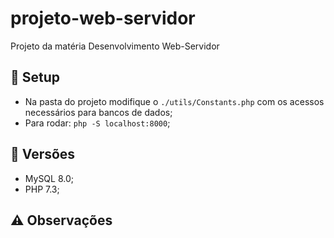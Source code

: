 # projeto-web-servidor

Projeto da matéria Desenvolvimento Web-Servidor

## :wrench: Setup

- Na pasta do projeto modifique o `./utils/Constants.php` com os acessos necessários para bancos de dados;
- Para rodar: `php -S localhost:8000`;

## 🔀 Versões

- MySQL 8.0;
- PHP 7.3;

## ⚠️ Observações
